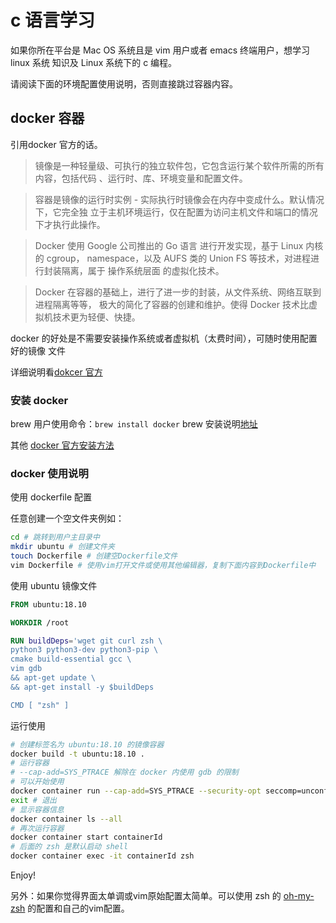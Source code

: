 # c 语言学习

如果你所在平台是 Mac OS 系统且是 vim 用户或者 emacs 终端用户，想学习 linux 系统
知识及 Linux 系统下的 c 编程。

请阅读下面的环境配置使用说明，否则直接跳过容器内容。

## docker 容器

引用docker 官方的话。

> 镜像是一种轻量级、可执行的独立软件包，它包含运行某个软件所需的所有内容，包括代码
> 、运行时、库、环境变量和配置文件。

> 容器是镜像的运行时实例 - 实际执行时镜像会在内存中变成什么。默认情况下，它完全独
> 立于主机环境运行，仅在配置为访问主机文件和端口的情况下才执行此操作。

> Docker 使用 Google 公司推出的 Go 语言 进行开发实现，基于 Linux 内核的 cgroup，
> namespace，以及 AUFS 类的 Union FS 等技术，对进程进行封装隔离，属于 操作系统层面
> 的虚拟化技术。

> Docker 在容器的基础上，进行了进一步的封装，从文件系统、网络互联到进程隔离等等，
> 极大的简化了容器的创建和维护。使得 Docker 技术比虚拟机技术更为轻便、快捷。

docker 的好处是不需要安装操作系统或者虚拟机（太费时间），可随时使用配置好的镜像
文件

详细说明看[dokcer 官方](https://docs.docker-cn.com/)

### 安装 docker

brew 用户使用命令：``brew install docker``
brew 安装说明[地址](https://brew.sh/index_zh-cn)

其他 [docker 官方安装方法](https://docs.docker-cn.com/docker-for-mac/install/)

### docker 使用说明

使用 dockerfile 配置

任意创建一个空文件夹例如：

```bash
cd # 跳转到用户主目录中
mkdir ubuntu # 创建文件夹
touch Dockerfile # 创建空Dockerfile文件
vim Dockerfile # 使用vim打开文件或使用其他编辑器，复制下面内容到Dockerfile中
```

使用 ubuntu 镜像文件

```dockerfile
FROM ubuntu:18.10

WORKDIR /root

RUN buildDeps='wget git curl zsh \
python3 python3-dev python3-pip \
cmake build-essential gcc \
vim gdb
&& apt-get update \
&& apt-get install -y $buildDeps

CMD [ "zsh" ]
```

运行使用

```bash
# 创建标签名为 ubuntu:18.10 的镜像容器
docker build -t ubuntu:18.10 .
# 运行容器
# --cap-add=SYS_PTRACE 解除在 docker 内使用 gdb 的限制
# 可以开始使用
docker container run --cap-add=SYS_PTRACE --security-opt seccomp=unconfined -it ubuntu:18.10
exit # 退出
# 显示容器信息
docker container ls --all
# 再次运行容器
docker container start containerId
# 后面的 zsh 是默认启动 shell
docker container exec -it containerId zsh
```

Enjoy!

另外：如果你觉得界面太单调或vim原始配置太简单。可以使用 zsh 的
[oh-my-zsh](https://github.com/robbyrussell/oh-my-zsh) 的配置和自己的vim配置。
